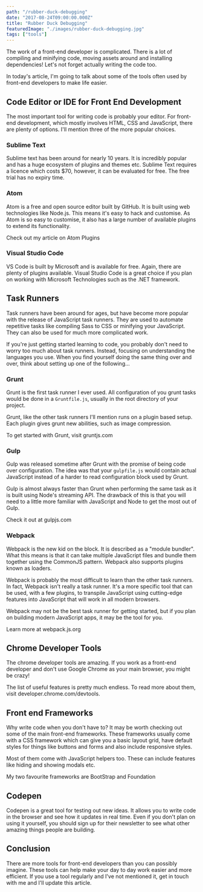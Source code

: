 ```yaml
---
path: "/rubber-duck-debugging"
date: "2017-08-24T09:00:00.000Z"
title: "Rubber Duck Debugging"
featuredImage: "./images/rubber-duck-debugging.jpg"
tags: ["tools"]
---
```

The work of a front-end developer is complicated. There is a lot of compiling and minifying code, moving assets around and installing dependencies! Let's not forget actually writing the code too.

In today's article, I'm going to talk about some of the tools often used by front-end developers to make life easier.

## Code Editor or IDE for Front End Development
The most important tool for writing code is probably your editor. For front-end development, which mostly involves HTML, CSS and JavaScript, there are plenty of options. I'll mention three of the more popular choices.

### Sublime Text
Sublime text has been around for nearly 10 years. It is incredibly popular and has a huge ecosystem of plugins and themes etc. Sublime Text requires a licence which costs $70, however, it can be evaluated for free. The free trial has no expiry time.

### Atom
Atom is a free and open source editor built by GitHub. It is built using web technologies like Node.js. This means it's easy to hack and customise. As Atom is so easy to customise, it also has a large number of available plugins to extend its functionality.

Check out my article on Atom Plugins

### Visual Studio Code
VS Code is built by Microsoft and is available for free. Again, there are plenty of plugins available. Visual Studio Code is a great choice if you plan on working with Microsoft Technologies such as the .NET framework.

## Task Runners

Task runners have been around for ages, but have become more popular with the release of JavaScript task runners. They are used to automate repetitive tasks like compiling Sass to CSS or minifying your JavaScript. They can also be used for much more complicated work.

If you're just getting started learning to code, you probably don't need to worry too much about task runners. Instead, focusing on understanding the languages you use. When you find yourself doing the same thing over and over, think about setting up one of the following...

### Grunt
Grunt is the first task runner I ever used. All configuration of you grunt tasks would be done in a `Gruntfile.js`, usually in the root directory of your project.

Grunt, like the other task runners I'll mention runs on a plugin based setup. Each plugin gives grunt new abilities, such as image compression.

To get started with Grunt, visit gruntjs.com

### Gulp
Gulp was released sometime after Grunt with the promise of being code over configuration. The idea was that your `gulpfile.js` would contain actual JavaScript instead of a harder to read configuration block used by Grunt.

Gulp is almost always faster than Grunt when performing the same task as it is built using Node's streaming API. The drawback of this is that you will need to a little more familiar with JavaScript and Node to get the most out of Gulp.

Check it out at gulpjs.com

### Webpack
Webpack is the new kid on the block. It is described as a "module bundler". What this means is that it can take multiple JavaScript files and bundle them together using the CommonJS pattern. Webpack also supports plugins known as loaders.

Webpack is probably the most difficult to learn than the other task runners. In fact, Webpack isn't really a task runner. It's a more specific tool that can be used, with a few plugins, to transpile JavaScript using cutting-edge features into JavaScript that will work in all modern browsers.

Webpack may not be the best task runner for getting started, but if you plan on building modern JavaScript apps, it may be the tool for you.

Learn more at webpack.js.org

## Chrome Developer Tools
The chrome developer tools are amazing. If you work as a front-end developer and don't use Google Chrome as your main browser, you might be crazy!

The list of useful features is pretty much endless. To read more about them, visit developer.chrome.com/devtools.

## Front end Frameworks
Why write code when you don't have to? It may be worth checking out some of the main front-end frameworks. These frameworks usually come with a CSS framework which can give you a basic layout grid, have default styles for things like buttons and forms and also include responsive styles.

Most of them come with JavaScript helpers too. These can include features like hiding and showing modals etc.

My two favourite frameworks are BootStrap and Foundation

## Codepen
Codepen is a great tool for testing out new ideas. It allows you to write code in the browser and see how it updates in real time. Even if you don't plan on using it yourself, you should sign up for their newsletter to see what other amazing things people are building.

## Conclusion
There are more tools for front-end developers than you can possibly imagine. These tools can help make your day to day work easier and more efficient. If you use a tool regularly and I've not mentioned it, get in touch with me and I'll update this article.

